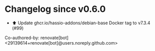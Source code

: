 # Changelog since v0.6.0
- ⬆️ Update ghcr.io/hassio-addons/debian-base Docker tag to v7.3.4 (#99)

Co-authored-by: renovate[bot] <29139614+renovate[bot]@users.noreply.github.com> 
